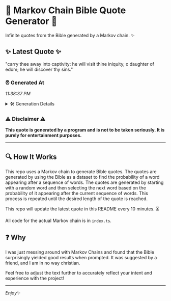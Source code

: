 # 📖 Markov Chain Bible Quote Generator 📖

Infinite quotes from the Bible generated by a Markov chain. ✨

## ✨ Latest Quote ✨
"carry thee away into captivity: he will visit thine iniquity, o daughter of edom; he will discover thy sins."

### ⏰ Generated At
*11:38:37 PM*

<details>
    <summary>🛠️ Generation Details</summary>
    <p>
        <strong>🌱 Seed:</strong> carry<br>
        <strong>🔄 Iterations:</strong> 18<br>
        <strong>📜 Context History:</strong><br>[ carry ]: thee<br>[ carry, thee ]: away<br>[ carry, thee, away ]: into<br>[ carry, thee, away, into ]: captivity:<br>[ carry, thee, away, into, captivity: ]: he<br>[ carry, thee, away, into, captivity:, he ]: will<br>[ thee, away, into, captivity:, he, will ]: visit<br>[ away, into, captivity:, he, will, visit ]: thine<br>[ into, captivity:, he, will, visit, thine ]: iniquity,<br>[ captivity:, he, will, visit, thine, iniquity, ]: o<br>[ he, will, visit, thine, iniquity,, o ]: daughter<br>[ will, visit, thine, iniquity,, o, daughter ]: of<br>[ visit, thine, iniquity,, o, daughter, of ]: edom;<br>[ thine, iniquity,, o, daughter, of, edom; ]: he<br>[ iniquity,, o, daughter, of, edom;, he ]: will<br>[ o, daughter, of, edom;, he, will ]: discover<br>[ daughter, of, edom;, he, will, discover ]: thy<br>[ of, edom;, he, will, discover, thy ]: sins.<br>
    </p>
</details>

### ⚠️ Disclaimer ⚠️
**This quote is generated by a program and is not to be taken seriously. It is purely for entertainment purposes.**

---

## 🔍 How It Works

This repo uses a Markov chain to generate Bible quotes. The quotes are generated by using the Bible as a dataset to find the probability of a word appearing after a sequence of words. The quotes are generated by starting with a random word and then selecting the next word based on the probability of it appearing after the current sequence of words. This process is repeated until the desired length of the quote is reached.

This repo will update the latest quote in this README every 10 minutes. ⏳

All code for the actual Markov chain is in `index.ts`.

## ❓ Why

I was just messing around with Markov Chains and found that the Bible surprisingly yielded good results when prompted. 
It was suggested by a friend, and I am in no way christian.

Feel free to adjust the text further to accurately reflect your intent and experience with the project!

---

*Enjoy*✨

